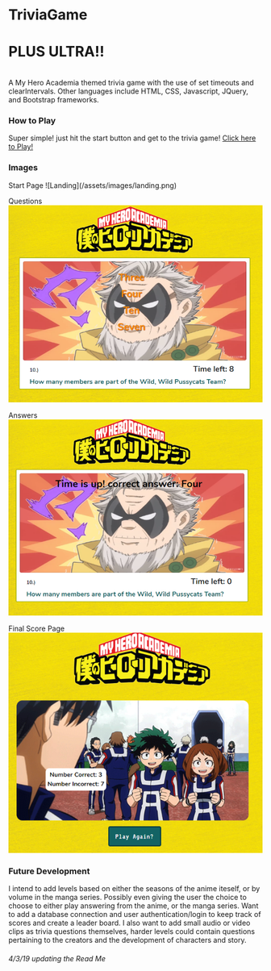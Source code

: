 # TriviaGame

<h1>PLUS ULTRA!!</h1><br>
A My Hero Academia themed trivia game with the use of set timeouts and clearIntervals. Other languages include HTML, CSS, Javascript, JQuery, and Bootstrap frameworks.

<h3>How to Play </h4>
Super simple! just hit the start button and get to the trivia game!
<a href="https://motoko104.github.io/TriviaGame/">Click here to Play!</a>

<h3>Images</h3>
Start Page
![Landing](/assets/images/landing.png)

Questions
![Questions](/assets/images/question.png)

Answers
![Answers](/assets/images/answer.png)

Final Score Page
![Scores](/assets/images/score.png)

<h3>Future Development</h3>
I intend to add levels based on either the seasons of the anime iteself, or by volume in the manga series. Possibly even giving the user the choice to choose to either play answering from the anime, or the manga series. Want to add a database connection and user authentication/login to keep track of scores and create a leader board. I also want to add small audio or video clips as trivia questions themselves, harder levels could contain questions pertaining to the creators and the development of characters and story.

<h6>4/3/19 updating the Read Me</h6>
